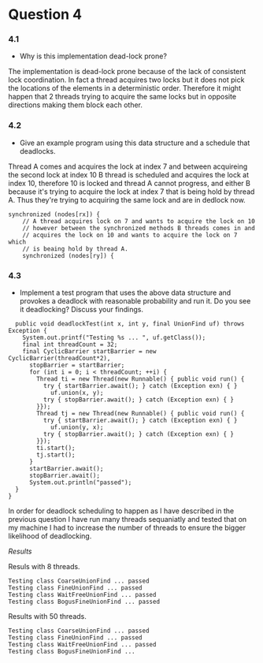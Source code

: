 # Question 4

### 4.1
* Why is this implementation dead-lock prone?

The implementation is dead-lock prone because of the lack of consistent lock coordination.
In fact a thread acquires two locks but it does not pick the locations of the elements in a deterministic order. Therefore it might happen that 2 threads trying to acquire the same locks but in opposite directions making them block each other.

### 4.2
* Give an example program using this data structure and a schedule that deadlocks.

Thread A comes and acquires the lock at index 7 and between acquireing the second lock at index 10 B thread is scheduled and acquires the lock at index 10, therefore 10 is locked and thread A cannot progress, and either B because it's trying to acquire the lock at index 7 that is being hold by thread A. Thus they're trying to acquiring the same lock and are in dedlock now.

```
synchronized (nodes[rx]) {
    // A thread acquires lock on 7 and wants to acquire the lock on 10
    // however between the synchronized methods B threads comes in and
    // acquires the lock on 10 and wants to acquire the lock on 7 which
    // is beaing hold by thread A.
    synchronized (nodes[ry]) {
```
### 4.3
* Implement a test program that uses the above data structure and provokes a deadlock with reasonable probability and run it. Do you see it deadlocking? Discuss your findings.

```
  public void deadlockTest(int x, int y, final UnionFind uf) throws Exception {
    System.out.printf("Testing %s ... ", uf.getClass());
    final int threadCount = 32;
    final CyclicBarrier startBarrier = new CyclicBarrier(threadCount*2),
      stopBarrier = startBarrier;
      for (int i = 0; i < threadCount; ++i) {
        Thread ti = new Thread(new Runnable() { public void run() {
          try { startBarrier.await(); } catch (Exception exn) { }
            uf.union(x, y);
          try { stopBarrier.await(); } catch (Exception exn) { }
        }});
        Thread tj = new Thread(new Runnable() { public void run() {
          try { startBarrier.await(); } catch (Exception exn) { }
            uf.union(y, x);
          try { stopBarrier.await(); } catch (Exception exn) { }
        }});
        ti.start();
        tj.start();
      }
      startBarrier.await();
      stopBarrier.await();
      System.out.println("passed");
  }
}
```

In order for deadlock scheduling to happen as I have described in the previous question I have run many threads sequaniatly and tested that on my machine I had to increase the number of threads to ensure the bigger likelihood of deadlocking.

*Results*

Resuls with 8 threads.

```
Testing class CoarseUnionFind ... passed
Testing class FineUnionFind ... passed
Testing class WaitFreeUnionFind ... passed
Testing class BogusFineUnionFind ... passed
```
Results with 50 threads.
```
Testing class CoarseUnionFind ... passed
Testing class FineUnionFind ... passed
Testing class WaitFreeUnionFind ... passed
Testing class BogusFineUnionFind ...
```
